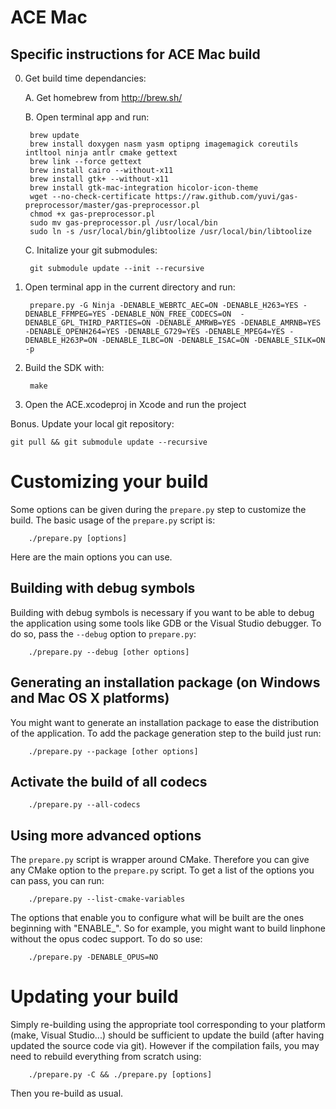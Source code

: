 # ACE Mac

## Specific instructions for ACE Mac build

0. Get build time dependancies:
    
    A. Get homebrew from http://brew.sh/
    
    B. Open terminal app and run: 

        brew update 
        brew install doxygen nasm yasm optipng imagemagick coreutils intltool ninja antlr cmake gettext
        brew link --force gettext
        brew install cairo --without-x11
        brew install gtk+ --without-x11
        brew install gtk-mac-integration hicolor-icon-theme
        wget --no-check-certificate https://raw.github.com/yuvi/gas-preprocessor/master/gas-preprocessor.pl
        chmod +x gas-preprocessor.pl
        sudo mv gas-preprocessor.pl /usr/local/bin
        sudo ln -s /usr/local/bin/glibtoolize /usr/local/bin/libtoolize
        
    C. Initalize your git submodules: 
        
        git submodule update --init --recursive

1. Open terminal app in the current directory and run:

        prepare.py -G Ninja -DENABLE_WEBRTC_AEC=ON -DENABLE_H263=YES -DENABLE_FFMPEG=YES -DENABLE_NON_FREE_CODECS=ON  -DENABLE_GPL_THIRD_PARTIES=ON -DENABLE_AMRWB=YES -DENABLE_AMRNB=YES -DENABLE_OPENH264=YES -DENABLE_G729=YES -DENABLE_MPEG4=YES -DENABLE_H263P=ON -DENABLE_ILBC=ON -DENABLE_ISAC=ON -DENABLE_SILK=ON -p

2. Build the SDK with:

        make 

3. Open the ACE.xcodeproj in Xcode and run the project

Bonus. Update your local git repository:
    
    git pull && git submodule update --recursive 

# Customizing your build

Some options can be given during the `prepare.py` step to customize the build. The basic usage of the `prepare.py` script is:

        ./prepare.py [options]

Here are the main options you can use.

## Building with debug symbols

Building with debug symbols is necessary if you want to be able to debug the application using some tools like GDB or the Visual Studio debugger. To do so, pass the `--debug` option to `prepare.py`:

        ./prepare.py --debug [other options]

## Generating an installation package (on Windows and Mac OS X platforms)

You might want to generate an installation package to ease the distribution of the application. To add the package generation step to the build just run:

        ./prepare.py --package [other options]

## Activate the build of all codecs

        ./prepare.py --all-codecs

## Using more advanced options

The `prepare.py` script is wrapper around CMake. Therefore you can give any CMake option to the `prepare.py` script.
To get a list of the options you can pass, you can run:

        ./prepare.py --list-cmake-variables

The options that enable you to configure what will be built are the ones beginning with "ENABLE_". So for example, you might want to build linphone without the opus codec support. To do so use:

        ./prepare.py -DENABLE_OPUS=NO

# Updating your build

Simply re-building using the appropriate tool corresponding to your platform (make, Visual Studio...) should be sufficient to update the build (after having updated the source code via git).
However if the compilation fails, you may need to rebuild everything from scratch using:

        ./prepare.py -C && ./prepare.py [options]

Then you re-build as usual.
